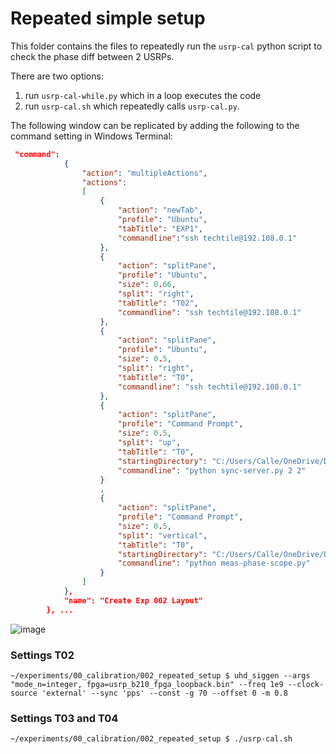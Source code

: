 # Repeated simple setup

This folder contains the files to repeatedly run the `usrp-cal` python script to check the phase diff between 2 USRPs.

There are two options:
1. run `usrp-cal-while.py` which in a loop executes the code
2. run `usrp-cal.sh` which repeatedly calls `usrp-cal.py`.

The following window can be replicated by adding the following to the command setting in Windows Terminal:

```json
 "command": 
            {
                "action": "multipleActions",
                "actions": 
                [
                    {
                        "action": "newTab",
                        "profile": "Ubuntu",
                        "tabTitle": "EXP1",
                        "commandline":"ssh techtile@192.108.0.1"
                    },
                    {
                        "action": "splitPane",
                        "profile": "Ubuntu",
                        "size": 0.66,
                        "split": "right",
                        "tabTitle": "T02",
                        "commandline": "ssh techtile@192.108.0.1"
                    },
                    {
                        "action": "splitPane",
                        "profile": "Ubuntu",
                        "size": 0.5,
                        "split": "right",
                        "tabTitle": "T0",
                        "commandline": "ssh techtile@192.108.0.1"
                    },
                    {
                        "action": "splitPane",
                        "profile": "Command Prompt",
                        "size": 0.5,
                        "split": "up",
                        "tabTitle": "T0",
                        "startingDirectory": "C:/Users/Calle/OneDrive/Documenten/GitHub/experiments/00_calibration/002_repeated_setup",
                        "commandline": "python sync-server.py 2 2"
                    }
                    ,
                    {
                        "action": "splitPane",
                        "profile": "Command Prompt",
                        "size": 0.5,
                        "split": "vertical",
                        "tabTitle": "T0",
                        "startingDirectory": "C:/Users/Calle/OneDrive/Documenten/GitHub/experiments/00_calibration/002_repeated_setup",
                        "commandline": "python meas-phase-scope.py"
                    }
                ]
            },
            "name": "Create Exp 002 Layout"
        }, ...
```
![image](https://github.com/techtile-by-dramco/experiments/assets/8626571/7ebfb2bf-89e2-4532-8864-b87ea08126e1)

### Settings T02
```
~/experiments/00_calibration/002_repeated_setup $ uhd_siggen --args "mode_n=integer, fpga=usrp_b210_fpga_loopback.bin" --freq 1e9 --clock-source 'external' --sync 'pps' --const -g 70 --offset 0 -m 0.8
```

### Settings T03 and T04
```
~/experiments/00_calibration/002_repeated_setup $ ./usrp-cal.sh
```

